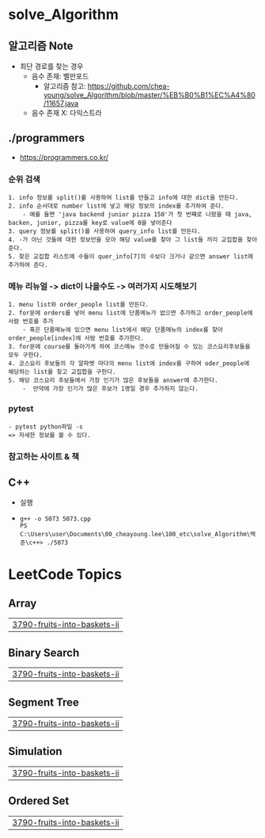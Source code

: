 # solve_Algorithm

## 알고리즘 Note
- 최단 경로를 찾는 경우
  - 음수 존재: 벨만포드
    - 알고리즘 참고: https://github.com/chea-young/solve_Algorithm/blob/master/%EB%B0%B1%EC%A4%80/11657.java 
  - 음수 존재 X: 다익스트라

## ./programmers

- https://programmers.co.kr/

### 순위 검색

    1. info 정보를 split()를 사용하여 list를 만들고 info에 대한 dict을 만든다.
    2. info 순서대로 number list에 넣고 해당 정보의 index를 추가하여 준다.
        - 예를 들면 'java backend junior pizza 150'가 첫 번쨰로 나왔을 때 java, backen, junior, pizza를 key로 value에 0을 넣어준다
    3. query 정보를 split()를 사용하여 query_info list를 만든다.
    4. -가 아닌 것들에 대한 정보만을 모아 해당 value를 찾아 그 list들 끼리 교집합을 찾아준다.
    5. 찾은 교집합 리스트에 수들이 quer_info[7]의 수보다 크거나 같으면 answer list에 추가하여 준다.

### 메뉴 리뉴얼 -> dict이 나을수도 -> 여러가지 시도해보기

    1. menu list와 order_people list를 만든다.
    2. for문에 orders를 넣어 menu list에 단품메뉴가 없으면 추가하고 order_people에 사람 번호를 추가
        - 혹은 단품메뉴에 있으면 menu list에서 해당 단품메뉴의 index를 찾아 order_people[index]에 사람 번호를 추가한다.
    3. for문에 course를 돌아가게 하여 코스메뉴 갯수로 만들어질 수 있는 코스요리후보들을 모두 구한다.
    4. 코스요리 후보들의 각 알파벳 마다의 menu list에 index를 구하여 oder_people에 해당하는 list를 찾고 교집합을 구한다.
    5. 해당 코스요리 후보들에서 가장 인기가 많은 후보들을 answer에 추가한다.
        -  만약에 가장 인기가 많은 후보가 1명일 경우 추가하지 않는다.

### pytest

    - pytest python파일 -s
    => 자세한 정보를 볼 수 있다.

### 참고하는 사이트 & 책


## C++

- 실행
- ```
  g++ -o 5073 5073.cpp
  PS C:\Users\user\Documents\00_cheayoung.lee\100_etc\solve_Algorithm\백준\c++> ./5073
  ```

<!---LeetCode Topics Start-->
# LeetCode Topics
## Array
|  |
| ------- |
| [3790-fruits-into-baskets-ii](https://github.com/chea-young/solve-algorithm/tree/master/3790-fruits-into-baskets-ii) |
## Binary Search
|  |
| ------- |
| [3790-fruits-into-baskets-ii](https://github.com/chea-young/solve-algorithm/tree/master/3790-fruits-into-baskets-ii) |
## Segment Tree
|  |
| ------- |
| [3790-fruits-into-baskets-ii](https://github.com/chea-young/solve-algorithm/tree/master/3790-fruits-into-baskets-ii) |
## Simulation
|  |
| ------- |
| [3790-fruits-into-baskets-ii](https://github.com/chea-young/solve-algorithm/tree/master/3790-fruits-into-baskets-ii) |
## Ordered Set
|  |
| ------- |
| [3790-fruits-into-baskets-ii](https://github.com/chea-young/solve-algorithm/tree/master/3790-fruits-into-baskets-ii) |
<!---LeetCode Topics End-->